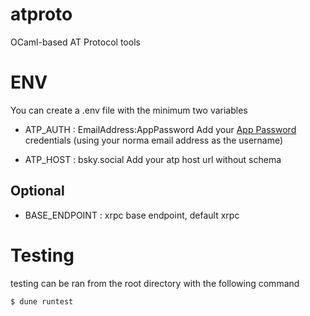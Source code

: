 # atproto
OCaml-based AT Protocol tools

# ENV
You can create a .env file with the minimum two variables
- ATP_AUTH : EmailAddress:AppPassword
    Add your [App Password](https://bsky.app/settings/app-passwords)
    credentials (using your norma email address as the username)

- ATP_HOST : bsky.social
    Add your atp host url without schema

## Optional
- BASE_ENDPOINT : xrpc
    base endpoint, default xrpc

# Testing
testing can be ran from the root directory with the following command

```shell
$ dune runtest
```
